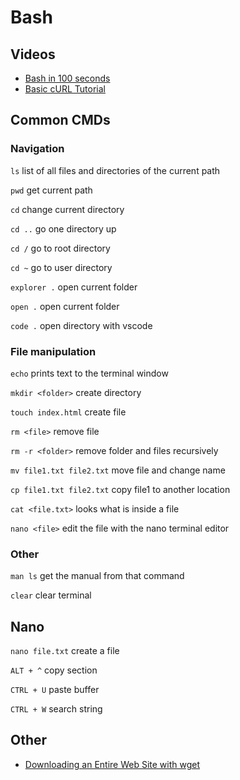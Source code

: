 # Bash

## Videos

- [Bash in 100 seconds](https://www.youtube.com/watch?v=I4EWvMFj37g)
- [Basic cURL Tutorial](https://www.youtube.com/watch?v=7XUibDYw4mc)

## Common CMDs

### Navigation

`ls` list of all files and directories of the current path

`pwd` get current path

`cd` change current directory

`cd ..` go one directory up

`cd /` go to root directory

`cd ~` go to user directory

`explorer .` open current folder

`open .` open current folder

`code .` open directory with vscode

### File manipulation

`echo` prints text to the terminal window

`mkdir <folder>` create directory

`touch index.html` create file

`rm <file>` remove file

`rm -r <folder>` remove folder and files recursively

`mv file1.txt file2.txt` move file and change name

`cp file1.txt file2.txt` copy file1 to another location

`cat <file.txt>` looks what is inside a file

`nano <file>` edit the file with the nano terminal editor

### Other

`man ls` get the manual from that command

`clear` clear terminal

## Nano

`nano file.txt` create a file

`ALT + ^` copy section

`CTRL + U` paste buffer

`CTRL + W` search string

## Other

- [Downloading an Entire Web Site with wget](https://www.linuxjournal.com/content/downloading-entire-web-site-wget)

